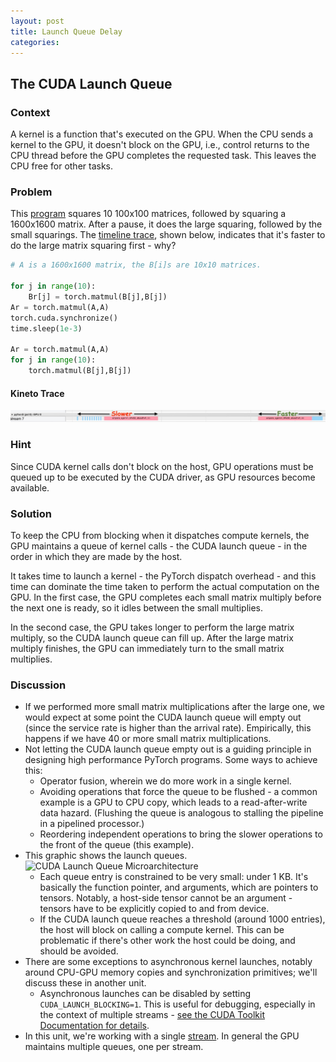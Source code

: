 ```yaml
---
layout: post
title: Launch Queue Delay
categories:
---
```



## The CUDA Launch Queue

### Context

A kernel is a function that's executed on the GPU. When the CPU sends a kernel to the GPU, it
doesn't block on the GPU, i.e., control returns to the CPU thread before the GPU completes the
requested task. This leaves the CPU free for other tasks.


### Problem

This [program](/launch_queue/cuda_launch_queue.py) squares 10 100x100 matrices, followed by squaring a 1600x1600
matrix. After a pause, it does the large squaring, followed by the small squarings. The [timeline
trace](/launch_queue/N=1600-cuda-queue-puzzlers.trace.json), shown below, indicates that it's faster to do the
large matrix squaring first - why?


```python
# A is a 1600x1600 matrix, the B[i]s are 10x10 matrices.

for j in range(10):
    Br[j] = torch.matmul(B[j],B[j])
Ar = torch.matmul(A,A)
torch.cuda.synchronize()
time.sleep(1e-3)

Ar = torch.matmul(A,A)
for j in range(10):
    torch.matmul(B[j],B[j])
```

#### Kineto Trace
![CUDA Launch Queue Trace](/launch_queue/cuda_launch_queue.jpg?raw=true "CUDA Launch Queue Trace")

### Hint

Since CUDA kernel calls don't block on the host, GPU operations must be queued up to be executed by
the CUDA driver, as GPU resources become available.

### Solution

To keep the CPU from blocking when it dispatches compute kernels, the GPU maintains a queue of
kernel calls - the CUDA launch queue - in the order in which they are made by the host.

It takes time to launch a kernel - the PyTorch dispatch overhead - and this time can dominate the
time taken to perform the actual computation on the GPU. In the first case, the GPU completes each
small matrix multiply before the next one is ready, so it idles between the small multiplies.

In the second case, the GPU takes longer to perform the large matrix multiply, so the CUDA launch
queue can fill up. After the large matrix multiply finishes, the GPU can immediately turn to the
small matrix multiplies.


### Discussion

- If we performed more small matrix multiplications after the large one, we would expect at some
  point the CUDA launch queue will empty out (since the service rate is higher than the arrival
  rate). Empirically, this happens if we have 40 or more small matrix multiplications.
- Not letting the CUDA launch queue empty out is a guiding principle in designing high performance
  PyTorch programs. Some ways to achieve this:
  - Operator fusion, wherein we do more work in a single kernel.
  - Avoiding operations that force the queue to be flushed - a common example is a GPU to CPU copy,
    which leads to a read-after-write data hazard. (Flushing the queue is analogous to stalling the
    pipeline in a pipelined processor.)
  - Reordering independent operations to bring the slower operations to the front of the queue (this
    example).
- This graphic shows the launch queues. ![CUDA Launch Queue
  Microarchitecture](/launch_queue/cuda_launch_queue_uarch.jpg?raw=true "CUDA Launch Queue Microarchitecture")
  - Each queue entry is constrained to be very small: under 1 KB. It's basically the function
    pointer, and arguments, which are pointers to tensors. Notably, a host-side tensor cannot be an
    argument - tensors have to be explicitly copied to and from device.
  - If the CUDA launch queue reaches a threshold (around 1000 entries), the host will block on
    calling a compute kernel. This can be problematic if there's other work the host could be doing,
    and should be avoided.
- There are some exceptions to asynchronous kernel launches, notably around CPU-GPU memory copies
  and synchronization primitives; we'll discuss these in another unit.
  - Asynchronous launches can be disabled by setting `CUDA_LAUNCH_BLOCKING=1`. This is useful for
    debugging, especially in the context of multiple streams - [see the CUDA Toolkit Documentation
    for
      details](https://docs.nvidia.com/cuda/cuda-c-programming-guide/index.html#concurrent-execution-host-device).
- In this unit, we're working with a single
  [stream](https://docs.nvidia.com/cuda/cuda-c-programming-guide/index.html#streams). In general the
  GPU maintains multiple queues, one per stream. <!--- from https://slideplayer.com/slide/8211225/-->
<!--- see also http://xzt102.github.io/publications/2018_GPGPU_Sooraj.pdf -->
<!--
- TODO: from Yueming, add NSIGHT traces, understand what is happening there (sending multiple kernels in one shot?)
- TODO: cudnn optimization enable, see if that leads to pytorch matching CUDA code
- TODO: summarize jason/kimish insights into launch overhead
- TODO: see if we can trace PCIE to see how much that contributes and if CUDA graph/CUDA code do group transactions
- TODO: explain need for Kineto and CUPTI - profiler is not enough
-->
